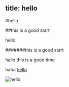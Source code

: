 title: hello
---
#hello

##this is a good start


hello

#######this is a good start

hallo
this is a good time

haha
[hello](ww.baidu.com)


![hello](/home/jinux/Pictures/list_hide_file.png)
